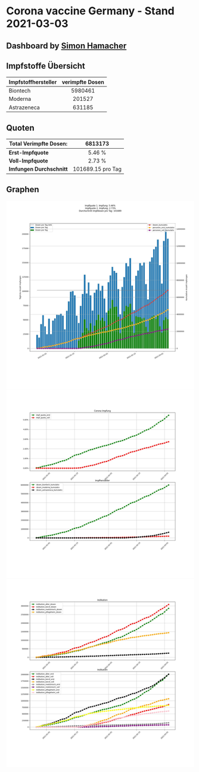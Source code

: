 # Corona vaccine Germany - Stand 2021-03-03
## Dashboard by [Simon Hamacher](https://www.shamacher.eu)
## Impfstoffe Übersicht
**Impfstoffhersteller** | **verimpfte Dosen**
-------- | :--------:
Biontech | 5980461
Moderna | 201527
Astrazeneca | 631185


## Quoten
**Total Verimpfte Dosen:** | 6813173
-------- | :--------:
**Erst-Impfquote** | 5.46 %
**Voll-Impfquote** | 2.73 %
**Imfungen Durchschnitt** | 101689.15 pro Tag
## Graphen
<img src="Impfungen-Corona-01.jpg" alt="Corona-1" title="optionaler Titel" />
<img src="Impfungen-Corona-02.jpg" alt="Corona-2" title="optionaler Titel" />
<img src="Impfungen-Corona-03.jpg" alt="Corona-3" title="optionaler Titel" />

